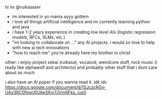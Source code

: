 hi im @ruikasaser
- im interested in yo mama ayyy gottem
- i love all things artificial intelligence and im currently learning python and java
- i have 1-2 years experience in creating low level AIs (logistic regression models, RFCs, SLMs, etc.)
- "im looking to collaborate on ..." any AI projects. i would so love to help with new ai tech innovations 
- "how to reach me" you're already here my brother in christ

other:
i enjoy project sekai (ruikasa), vocaloid, weirdcore stuff, rock music (i really like alphawolf and architects) and probably other stuff that i dont care about as much

i also have an AI paper if you wanna read it. idk idc
https://docs.google.com/document/d/1SJczcRGy-UAx39C0finpjXfJAeSKxj7JVm6Fko_jus0
